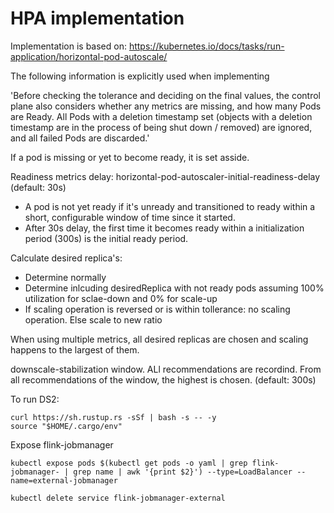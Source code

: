 # HPA implementation
Implementation is based on: https://kubernetes.io/docs/tasks/run-application/horizontal-pod-autoscale/


The following information is explicitly used when implementing

'Before checking the tolerance and deciding on the final values, the control plane also considers whether any metrics are missing, and how many Pods are Ready. All Pods with a deletion timestamp set (objects with a deletion timestamp are in the process of being shut down / removed) are ignored, and all failed Pods are discarded.'

If a pod is missing or yet to become ready, it is set asside.

Readiness metrics delay: horizontal-pod-autoscaler-initial-readiness-delay (default: 30s)
- A pod is not yet ready if it's unready and transitioned to ready within a short, configurable window of time since it started.
- After 30s delay, the first time it becomes ready within a initialization period (300s) is the initial ready period.



Calculate desired replica's:
- Determine normally
- Determine inlcuding desiredReplica with not ready pods assuming 100% utilization for sclae-down and 0% for scale-up
- If scaling operation is reversed or is within tollerance: no scaling operation. Else scale to new ratio

When using multiple metrics, all desired replicas are chosen and scaling happens to the largest of them.

downscale-stabilization window. ALl recommendations are recordind. From all recommendations of the window, the highest is chosen.
(default: 300s)



To run DS2:
```angular2html
curl https://sh.rustup.rs -sSf | bash -s -- -y
source "$HOME/.cargo/env"
```


Expose flink-jobmanager
```angular2html
kubectl expose pods $(kubectl get pods -o yaml | grep flink-jobmanager- | grep name | awk '{print $2}') --type=LoadBalancer --name=external-jobmanager
```
```
kubectl delete service flink-jobmanager-external
```
